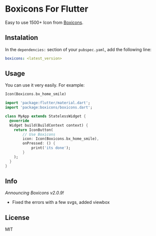 # Boxicons For Flutter

Easy to use 1500+ Icon from [Boxicons](https://boxicons.com).

## Instalation

In the `dependencies:` section of your `pubspec.yaml`, add the following line:

```yaml
boxicons: <latest_version>
```

## Usage

You can use it very easily. For example:

```dart
Icon(Boxicons.bx_home_smile)
```

```dart
import 'package:flutter/material.dart';
import 'package:boxicons/boxicons.dart';

class MyApp extends StatelessWidget {
  @override
  Widget build(BuildContext context) {
    return IconButton(
        // Use Boxicons
        icon: Icon(Boxicons.bx_home_smile),
        onPressed: () {
            print('its done');
        }
    );
  }
}
```

## Info

_Announcing Boxicons v2.0.9!_
- Fixed the errors with a few svgs, added viewbox

## License

MIT
